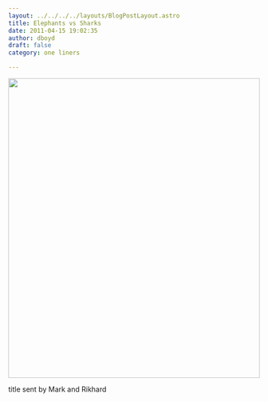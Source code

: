 ```yaml
---
layout: ../../../../layouts/BlogPostLayout.astro
title: Elephants vs Sharks
date: 2011-04-15 19:02:35
author: dboyd
draft: false
category: one liners

---
```

<img
    src="https://img.danaboyd.com/images/2011/04/sharksVsElephants.jpeg"
    alt=""
    style="width: clamp(0px, 100%, 600px); height: auto;"
/>

title sent by Mark and Rikhard